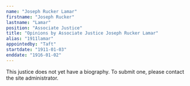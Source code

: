 ```yaml
---
name: "Joseph Rucker Lamar"
firstname: "Joseph Rucker"
lastname: "Lamar"
position: "Associate Justice"
title: "Opinions by Associate Justice Joseph Rucker Lamar"
alias: "1911lamar"
appointedby: "Taft"
startdate: "1911-01-03"
enddate: "1916-01-02"
---
```

This justice does not yet have a biography. To submit one, please contact the site administrator.
